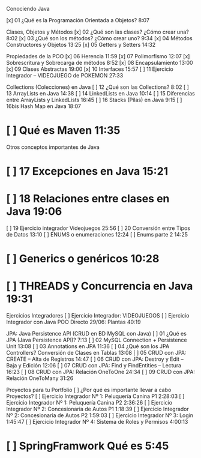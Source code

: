 Conociendo Java

[//]: # (❌ Bienvenida)
[//]: # (❌ ¿Qué conocimientos previos necesitamos?)
[//]: # (❌ Herramientas que necesitamos instalar)
[//]: # (❌ Tengo dudas… ¿Cómo pido ayuda?)
[x] 01 ¿Qué es la Programación Orientada a Objetos? 8:07

Clases, Objetos y Métodos
[x] 02 ¿Qué son las clases? ¿Cómo crear una? 8:02
[x] 03 ¿Qué son los métodos? ¿Cómo crear uno? 9:34
[x] 04 Métodos Constructores y Objetos 13:25
[x] 05 Getters y Setters 14:32

Propiedades de la POO
[x] 06 Herencia 11:59
[x] 07 Polimorfismo 12:07
[x] Sobrescritura y Sobrecarga de métodos 8:52
[x] 08 Encapsulamiento 13:00
[x] 09 Clases Abstractas 19:00
[x] 10 Interfaces 15:57
[ ] 11 Ejercicio Integrador – VIDEOJUEGO de POKEMON 27:33

Collections (Colecciones) en Java
[ ] 12 ¿Qué son las Collections? 8:02
[ ] 13 ArrayLists en Java 14:38
[ ] 14 LinkedLists en Java 10:14
[ ] 15 Diferencias entre ArrayLists y LinkedLists 16:45
[ ] 16 Stacks (Pilas) en Java 9:15
[ ] 16bis Hash Map en Java 18:07


# [ ] Qué es Maven 11:35

Otros conceptos importantes de Java
# [ ] 17 Excepciones en Java 15:21
# [ ] 18 Relaciones entre clases en Java 19:06
[ ] 19 Ejercicio integrador Videojuegos 25:56
[ ] 20 Conversión entre Tipos de Datos 13:10
[ ] ENUMS o enumeraciones 12:24
[ ] Enums parte 2 14:25
# [ ] Generics o genéricos 10:28

# [ ] THREADS y Concurrencia en Java 19:31

Ejercicios Integradores
[ ] Ejercicio Integrador: VIDEOJUEGOS
[ ] Ejercicio Integrador con Java POO Directo 29/06: Plantas 40:19

JPA: Java Persistence API (CRUD en BD MySQL con Java)
[ ] 01 ¿Qué es JPA (Java Persistence API)? 7:13
[ ] 02 MySQL Connection + Persistence Unit 13:08
[ ] 03 Annotations en JPA 11:36
[ ] 04 ¿Qué son los JPA Controllers? Conversión de Clases en Tablas 13:08
[ ] 05 CRUD con JPA: CREATE – Alta de Registros 14:47
[ ] 06 CRUD con JPA: Destroy y Edit – Baja y Edición 12:06
[ ] 07 CRUD con JPA: Find y FindEntities – Lectura 16:23
[ ] 08 CRUD con JPA: Relación OneToOne 24:34
[ ] 09 CRUD con JPA: Relación OneToMany 31:26

Proyectos para tu Portfolio
[ ] ¿Por qué es importante llevar a cabo Proyectos?
[ ] Ejercicio Integrador Nº 1: Peluquería Canina P1 2:28:03
[ ] Ejercicio Integrador Nº 1: Peluquería Canina P2 2:36:26
[ ] Ejercicio Integrador Nº 2: Concesionaria de Autos P1 1:18:39
[ ] Ejercicio Integrador Nº 2: Concesionaria de Autos P2 1:59:03
[ ] Ejercicio Integrador Nº 3: Login 1:45:47
[ ] Ejercicio Integrador Nº 4: Sistema de Roles y Permisos 4:00:13

# [ ] SpringFramwork Qué es 5:45